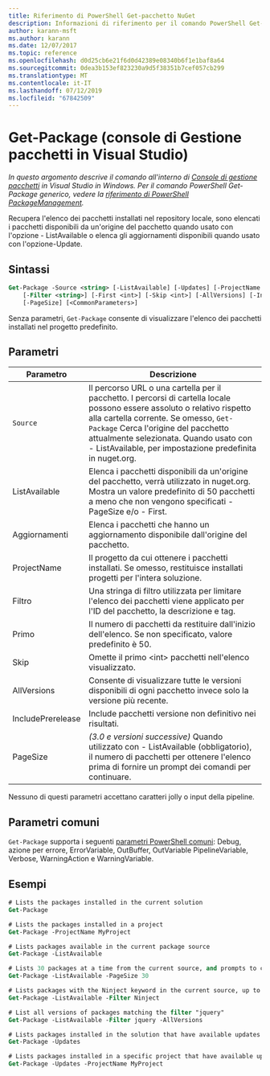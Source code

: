 ```yaml
---
title: Riferimento di PowerShell Get-pacchetto NuGet
description: Informazioni di riferimento per il comando PowerShell Get-Package nella Console di gestione pacchetti NuGet in Visual Studio.
author: karann-msft
ms.author: karann
ms.date: 12/07/2017
ms.topic: reference
ms.openlocfilehash: d0d25cb6e21f6d0d42389e08340b6f1e1baf8a64
ms.sourcegitcommit: 0dea3b153ef823230a9d5f38351b7cef057cb299
ms.translationtype: MT
ms.contentlocale: it-IT
ms.lasthandoff: 07/12/2019
ms.locfileid: "67842509"
---
```

# <a name="get-package-package-manager-console-in-visual-studio"></a>Get-Package (console di Gestione pacchetti in Visual Studio)

*In questo argomento descrive il comando all'interno di [Console di gestione pacchetti](package-manager-console.md) in Visual Studio in Windows. Per il comando PowerShell Get-Package generico, vedere la [riferimento di PowerShell PackageManagement](/powershell/module/packagemanagement/?view=powershell-6).*

Recupera l'elenco dei pacchetti installati nel repository locale, sono elencati i pacchetti disponibili da un'origine del pacchetto quando usato con l'opzione - ListAvailable o elenca gli aggiornamenti disponibili quando usato con l'opzione-Update.

## <a name="syntax"></a>Sintassi

```ps
Get-Package -Source <string> [-ListAvailable] [-Updates] [-ProjectName <string>]
    [-Filter <string>] [-First <int>] [-Skip <int>] [-AllVersions] [-IncludePrerelease]
    [-PageSize] [<CommonParameters>]
```

Senza parametri, `Get-Package` consente di visualizzare l'elenco dei pacchetti installati nel progetto predefinito.

## <a name="parameters"></a>Parametri

| Parametro | Descrizione |
| --- | --- |
| `Source` | Il percorso URL o una cartella per il pacchetto. I percorsi di cartella locale possono essere assoluto o relativo rispetto alla cartella corrente. Se omesso, `Get-Package` Cerca l'origine del pacchetto attualmente selezionata. Quando usato con - ListAvailable, per impostazione predefinita in nuget.org. |
| ListAvailable | Elenca i pacchetti disponibili da un'origine del pacchetto, verrà utilizzato in nuget.org. Mostra un valore predefinito di 50 pacchetti a meno che non vengono specificati - PageSize e/o - First. |
| Aggiornamenti | Elenca i pacchetti che hanno un aggiornamento disponibile dall'origine del pacchetto. |
| ProjectName | Il progetto da cui ottenere i pacchetti installati. Se omesso, restituisce installati progetti per l'intera soluzione. |
| Filtro | Una stringa di filtro utilizzata per limitare l'elenco dei pacchetti viene applicato per l'ID del pacchetto, la descrizione e tag. |
| Primo | Il numero di pacchetti da restituire dall'inizio dell'elenco. Se non specificato, valore predefinito è 50. |
| Skip | Omette il primo &lt;int&gt; pacchetti nell'elenco visualizzato.  |
| AllVersions | Consente di visualizzare tutte le versioni disponibili di ogni pacchetto invece solo la versione più recente. |
| IncludePrerelease | Include pacchetti versione non definitivo nei risultati. |
| PageSize | *(3.0 e versioni successive)*  Quando utilizzato con - ListAvailable (obbligatorio), il numero di pacchetti per ottenere l'elenco prima di fornire un prompt dei comandi per continuare. |

Nessuno di questi parametri accettano caratteri jolly o input della pipeline.

## <a name="common-parameters"></a>Parametri comuni

`Get-Package` supporta i seguenti [parametri PowerShell comuni](http://go.microsoft.com/fwlink/?LinkID=113216): Debug, azione per errore, ErrorVariable, OutBuffer, OutVariable PipelineVariable, Verbose, WarningAction e WarningVariable.

## <a name="examples"></a>Esempi

```ps
# Lists the packages installed in the current solution
Get-Package

# Lists the packages installed in a project
Get-Package -ProjectName MyProject

# Lists packages available in the current package source
Get-Package -ListAvailable

# Lists 30 packages at a time from the current source, and prompts to continue if more are available
Get-Package -ListAvailable -PageSize 30

# Lists packages with the Ninject keyword in the current source, up to 50
Get-Package -ListAvailable -Filter Ninject

# List all versions of packages matching the filter "jquery"
Get-Package -ListAvailable -Filter jquery -AllVersions

# Lists packages installed in the solution that have available updates
Get-Package -Updates

# Lists packages installed in a specific project that have available updates
Get-Package -Updates -ProjectName MyProject
```
